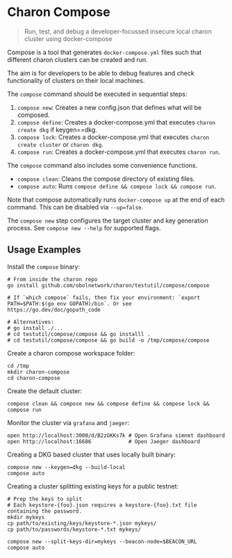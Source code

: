 # Charon Compose

> Run, test, and debug a developer-focussed insecure local charon cluster using docker-compose

Compose is a tool that generates `docker-compose.yml` files such that different charon clusters can be created and run.

The aim is for developers to be able to debug features and check functionality of clusters on their local machines.

The `compose` command should be executed in sequential steps:
 1. `compose new`: Creates a new config.json that defines what will be composed.
 2. `compose define`: Creates a docker-compose.yml that executes `charon create dkg` if keygen==dkg.
 3. `compose lock`: Creates a docker-compose.yml that executes `charon create cluster` or `charon dkg`.
 4. `compose run`: Creates a docker-compose.yml that executes `charon run`.

The `compose` command also includes some convenience functions.
- `compose clean`: Cleans the compose directory of existing files.
- `compose auto`: Runs `compose define && compose lock && compose run`.

Note that compose automatically runs `docker-compose up` at the end of each command. This can be disabled via `--up=false`.

The `compose new` step configures the target cluster and key generation process. See `compose new --help` for supported flags.

## Usage Examples

Install the `compose` binary:
```
# From inside the charon repo
go install github.com/obolnetwork/charon/testutil/compose/compose

# If `which compose` fails, then fix your environment: `export PATH=$PATH:$(go env GOPATH)/bin`. Or see https://go.dev/doc/gopath_code

# Alternatives:
# go install ./...
# cd testutil/compose/compose && go installl .
# cd testutil/compose/compose && go build -o /tmp/compose/compose
```

Create a charon compose workspace folder:
```
cd /tmp
mkdir charon-compose
cd charon-compose
```

Create the default cluster:
```
compose clean && compose new && compose define && compose lock && compose run
```

Monitor the cluster via `grafana` and `jaeger`:
```
open http://localhost:3000/d/B2zGKKs7k # Open Grafana simnet dashboard
open http://localhost:16686            # Open Jaeger dashboard
```

Creating a DKG based cluster that uses locally built binary:
```
compose new --keygen=dkg --build-local
compose auto
```

Creating a cluster splitting existing keys for a public testnet:
```
# Prep the keys to split
# Each keystore-{foo}.json requires a keystore-{foo}.txt file containing the password.
mkdir mykeys
cp path/to/existing/keys/keystore-*.json mykeys/
cp path/to/passwords/keystore-*.txt mykeys/

compose new --split-keys-dir=mykeys --beacon-node=$BEACON_URL
compose auto
```
